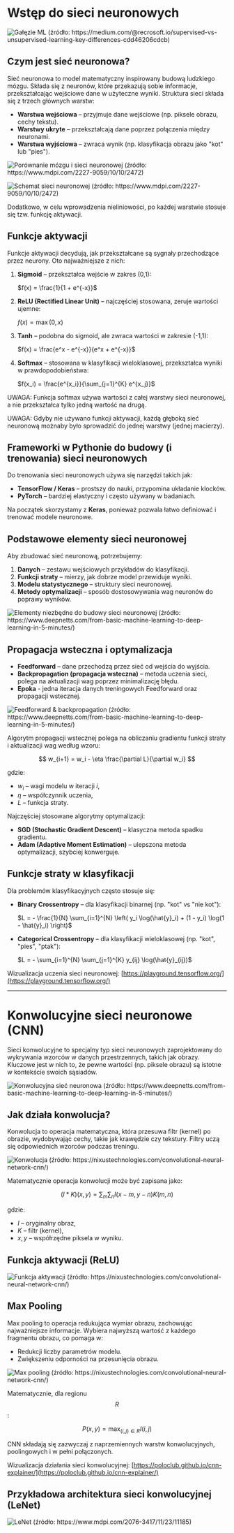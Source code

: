 # Wstęp do sieci neuronowych

![Gałęzie ML (źródło: https://medium.com/@recrosoft.io/supervised-vs-unsupervised-learning-key-differences-cdd46206cdcb)](./img/ml.png)

## Czym jest sieć neuronowa?

Sieć neuronowa to model matematyczny inspirowany budową ludzkiego mózgu. Składa się z neuronów, które przekazują sobie informacje, przekształcając wejściowe dane w użyteczne wyniki. Struktura sieci składa się z trzech głównych warstw:

- **Warstwa wejściowa** – przyjmuje dane wejściowe (np. piksele obrazu, cechy tekstu).
- **Warstwy ukryte** – przekształcają dane poprzez połączenia między neuronami.
- **Warstwa wyjściowa** – zwraca wynik (np. klasyfikacja obrazu jako "kot" lub "pies").

![Porównanie mózgu i sieci neuronowej (źródło: https://www.mdpi.com/2227-9059/10/10/2472)](./img/brain_cell.png)

![Schemat sieci neuronowej (źródło: https://www.mdpi.com/2227-9059/10/10/2472)](./img/neural_network.png)

Dodatkowo, w celu wprowadzenia nieliniowości, po każdej warstwie stosuje się tzw. funkcję aktywacji.

## Funkcje aktywacji

Funkcje aktywacji decydują, jak przekształcane są sygnały przechodzące przez neurony. Oto najważniejsze z nich:

1. **Sigmoid** – przekształca wejście w zakres (0,1):
   
   $f(x) = \frac{1}{1 + e^{-x}}$

2. **ReLU (Rectified Linear Unit)** – najczęściej stosowana, zeruje wartości ujemne:
   
   $f(x) = \max(0, x)$

3. **Tanh** – podobna do sigmoid, ale zwraca wartości w zakresie (-1,1):
   
   $f(x) = \frac{e^x - e^{-x}}{e^x + e^{-x}}$

4. **Softmax** – stosowana w klasyfikacji wieloklasowej, przekształca wyniki w prawdopodobieństwa:
   
   $f(x_i) = \frac{e^{x_i}}{\sum_{j=1}^{K} e^{x_j}}$

UWAGA: Funkcja softmax używa wartości z całej warstwy sieci neuronowej, a nie przekształca tylko jedną wartość na drugą.

UWAGA: Gdyby nie używano funkcji aktywacji, każdą głęboką sieć neuronową możnaby było sprowadzić do jednej warstwy (jednej macierzy).

## Frameworki w Pythonie do budowy (i trenowania) sieci neuronowych

Do trenowania sieci neuronowych używa się narzędzi takich jak:
- **TensorFlow / Keras** – prostszy do nauki, przypomina układanie klocków.
- **PyTorch** – bardziej elastyczny i często używany w badaniach.

Na początek skorzystamy z **Keras**, ponieważ pozwala łatwo definiować i trenować modele neuronowe.

## Podstawowe elementy sieci neuronowej

Aby zbudować sieć neuronową, potrzebujemy:
1. **Danych** – zestawu wejściowych przykładów do klasyfikacji.
2. **Funkcji straty** – mierzy, jak dobrze model przewiduje wyniki.
3. **Modelu statystycznego** – struktury sieci neuronowej.
4. **Metody optymalizacji** – sposób dostosowywania wag neuronów do poprawy wyników.

![Elementy niezbędne do budowy sieci neuronowej (źródło: https://www.deepnetts.com/from-basic-machine-learning-to-deep-learning-in-5-minutes/)](./img/ffn.png)

## Propagacja wsteczna i optymalizacja

- **Feedforward** – dane przechodzą przez sieć od wejścia do wyjścia.
- **Backpropagation (propagacja wsteczna)** – metoda uczenia sieci, polega na aktualizacji wag poprzez minimalizację błędu.
- **Epoka** - jedna iteracja danych treningowych Feedforward oraz propagacji wstecznej.

![Feedforward & backpropagation (źródło: https://www.deepnetts.com/from-basic-machine-learning-to-deep-learning-in-5-minutes/)](./img/forward_backward.png)

Algorytm propagacji wstecznej polega na obliczaniu gradientu funkcji straty i aktualizacji wag według wzoru:

$$ w_{i+1} = w_i - \eta \frac{\partial L}{\partial w_i} $$

gdzie:
- $w_i$ – wagi modelu w iteracji $i$,
- $\eta$ – współczynnik uczenia,
- $L$ – funkcja straty.

Najczęściej stosowane algorytmy optymalizacji:
- **SGD (Stochastic Gradient Descent)** – klasyczna metoda spadku gradientu.
- **Adam (Adaptive Moment Estimation)** – ulepszona metoda optymalizacji, szybciej konwerguje.

## Funkcje straty w klasyfikacji

Dla problemów klasyfikacyjnych często stosuje się:
- **Binary Crossentropy** – dla klasyfikacji binarnej (np. "kot" vs "nie kot"):
  
  $L = - \frac{1}{N} \sum_{i=1}^{N} \left( y_i \log(\hat{y}_i) + (1 - y_i) \log(1 - \hat{y}_i) \right)$

- **Categorical Crossentropy** – dla klasyfikacji wieloklasowej (np. "kot", "pies", "ptak"):

  $L = - \sum_{i=1}^{N} \sum_{j=1}^{K} y_{ij} \log(\hat{y}_{ij})$

Wizualizacja uczenia sieci neuronowej: [https://playground.tensorflow.org/](https://playground.tensorflow.org/)

-----

# Konwolucyjne sieci neuronowe (CNN)

Sieci konwolucyjne to specjalny typ sieci neuronowych zaprojektowany do wykrywania wzorców w danych przestrzennych, takich jak obrazy. Kluczowe jest w nich to, że pewne wartości (np. piksele obrazu) są istotne w kontekście swoich sąsiadów.

![Konwolucyjna sieć neuronowa (źródło: https://www.deepnetts.com/from-basic-machine-learning-to-deep-learning-in-5-minutes/)](./img/cnn.png)

## Jak działa konwolucja?

Konwolucja to operacja matematyczna, która przesuwa filtr (kernel) po obrazie, wydobywając cechy, takie jak krawędzie czy tekstury. Filtry uczą się odpowiednich wzorców podczas treningu.

![Konwolucja (źródło: https://nixustechnologies.com/convolutional-neural-network-cnn/)](./img/convolution.png)

Matematycznie operacja konwolucji może być zapisana jako:

$$ (I * K)(x, y) = \sum_m \sum_n I(x-m, y-n) K(m, n) $$

gdzie:
- $I$ – oryginalny obraz,
- $K$ – filtr (kernel),
- $x,y$ – współrzędne piksela w wyniku.

## Funkcja aktywacji (ReLU)

![Funkcja aktywacji (źródło: https://nixustechnologies.com/convolutional-neural-network-cnn/)](./img/activation.png)

## Max Pooling

Max pooling to operacja redukująca wymiar obrazu, zachowując najważniejsze informacje. Wybiera najwyższą wartość z każdego fragmentu obrazu, co pomaga w:
- Redukcji liczby parametrów modelu.
- Zwiększeniu odporności na przesunięcia obrazu.

![Max pooling (źródło: https://nixustechnologies.com/convolutional-neural-network-cnn/)](./img/pooling.png)

Matematycznie, dla regionu $$ R $$:

$$ P(x, y) = \max_{(i,j) \in R} I(i,j) $$

CNN składają się zazwyczaj z naprzemiennych warstw konwolucyjnych, poolingowych i w pełni połączonych.

Wizualizacja działania sieci konwolucyjnej: [https://poloclub.github.io/cnn-explainer/](https://poloclub.github.io/cnn-explainer/)

## Przykładowa architektura sieci konwolucyjnej (LeNet)

![LeNet (źródło: https://www.mdpi.com/2076-3417/11/23/11185)](./img/lenet.png)

